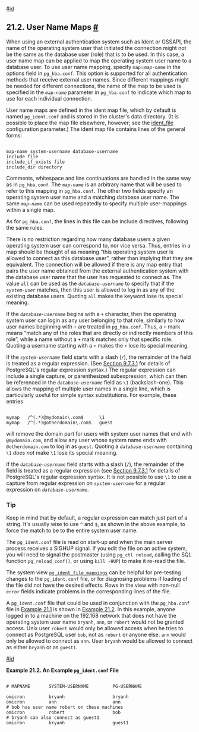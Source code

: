 [#id](#AUTH-USERNAME-MAPS)

## 21.2. User Name Maps [#](#AUTH-USERNAME-MAPS)

When using an external authentication system such as Ident or GSSAPI, the name of the operating system user that initiated the connection might not be the same as the database user (role) that is to be used. In this case, a user name map can be applied to map the operating system user name to a database user. To use user name mapping, specify `map`=_`map-name`_ in the options field in `pg_hba.conf`. This option is supported for all authentication methods that receive external user names. Since different mappings might be needed for different connections, the name of the map to be used is specified in the _`map-name`_ parameter in `pg_hba.conf` to indicate which map to use for each individual connection.

User name maps are defined in the ident map file, which by default is named `pg_ident.conf` and is stored in the cluster's data directory. (It is possible to place the map file elsewhere, however; see the [ident_file](runtime-config-file-locations#GUC-IDENT-FILE) configuration parameter.) The ident map file contains lines of the general forms:

```

map-name system-username database-username
include file
include_if_exists file
include_dir directory
```

Comments, whitespace and line continuations are handled in the same way as in `pg_hba.conf`. The _`map-name`_ is an arbitrary name that will be used to refer to this mapping in `pg_hba.conf`. The other two fields specify an operating system user name and a matching database user name. The same _`map-name`_ can be used repeatedly to specify multiple user-mappings within a single map.

As for `pg_hba.conf`, the lines in this file can be include directives, following the same rules.

There is no restriction regarding how many database users a given operating system user can correspond to, nor vice versa. Thus, entries in a map should be thought of as meaning “this operating system user is allowed to connect as this database user”, rather than implying that they are equivalent. The connection will be allowed if there is any map entry that pairs the user name obtained from the external authentication system with the database user name that the user has requested to connect as. The value `all` can be used as the _`database-username`_ to specify that if the _`system-user`_ matches, then this user is allowed to log in as any of the existing database users. Quoting `all` makes the keyword lose its special meaning.

If the _`database-username`_ begins with a `+` character, then the operating system user can login as any user belonging to that role, similarly to how user names beginning with `+` are treated in `pg_hba.conf`. Thus, a `+` mark means “match any of the roles that are directly or indirectly members of this role”, while a name without a `+` mark matches only that specific role. Quoting a username starting with a `+` makes the `+` lose its special meaning.

If the _`system-username`_ field starts with a slash (`/`), the remainder of the field is treated as a regular expression. (See [Section 9.7.3.1](functions-matching#POSIX-SYNTAX-DETAILS) for details of PostgreSQL's regular expression syntax.) The regular expression can include a single capture, or parenthesized subexpression, which can then be referenced in the _`database-username`_ field as `\1` (backslash-one). This allows the mapping of multiple user names in a single line, which is particularly useful for simple syntax substitutions. For example, these entries

```

mymap   /^(.*)@mydomain\.com$      \1
mymap   /^(.*)@otherdomain\.com$   guest
```

will remove the domain part for users with system user names that end with `@mydomain.com`, and allow any user whose system name ends with `@otherdomain.com` to log in as `guest`. Quoting a _`database-username`_ containing `\1` _does not_ make `\1` lose its special meaning.

If the _`database-username`_ field starts with a slash (`/`), the remainder of the field is treated as a regular expression (see [Section 9.7.3.1](functions-matching#POSIX-SYNTAX-DETAILS) for details of PostgreSQL's regular expression syntax. It is not possible to use `\1` to use a capture from regular expression on _`system-username`_ for a regular expression on _`database-username`_.

### Tip

Keep in mind that by default, a regular expression can match just part of a string. It's usually wise to use `^` and `$`, as shown in the above example, to force the match to be to the entire system user name.

The `pg_ident.conf` file is read on start-up and when the main server process receives a SIGHUP signal. If you edit the file on an active system, you will need to signal the postmaster (using `pg_ctl reload`, calling the SQL function `pg_reload_conf()`, or using `kill -HUP`) to make it re-read the file.

The system view [`pg_ident_file_mappings`](view-pg-ident-file-mappings) can be helpful for pre-testing changes to the `pg_ident.conf` file, or for diagnosing problems if loading of the file did not have the desired effects. Rows in the view with non-null `error` fields indicate problems in the corresponding lines of the file.

A `pg_ident.conf` file that could be used in conjunction with the `pg_hba.conf` file in [Example 21.1](auth-pg-hba-conf#EXAMPLE-PG-HBA.CONF) is shown in [Example 21.2](auth-username-maps#EXAMPLE-PG-IDENT.CONF). In this example, anyone logged in to a machine on the 192.168 network that does not have the operating system user name `bryanh`, `ann`, or `robert` would not be granted access. Unix user `robert` would only be allowed access when he tries to connect as PostgreSQL user `bob`, not as `robert` or anyone else. `ann` would only be allowed to connect as `ann`. User `bryanh` would be allowed to connect as either `bryanh` or as `guest1`.

[#id](#EXAMPLE-PG-IDENT.CONF)

**Example 21.2. An Example `pg_ident.conf` File**

```

# MAPNAME       SYSTEM-USERNAME         PG-USERNAME

omicron         bryanh                  bryanh
omicron         ann                     ann
# bob has user name robert on these machines
omicron         robert                  bob
# bryanh can also connect as guest1
omicron         bryanh                  guest1
```
